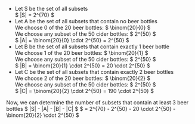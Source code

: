 <ul>
<li> Let S be the set of all subsets <br/> 
$ |S| = 2^{70} $
	<li> Let A be the set of all subsets that contain no beer bottles <br/> 
	      We choose 0 of the 20 beer bottles: $ \binom{20}{0} $ <br/> 
	      We choose any subset of the 50 cider bottles: $ 2^{50} $ <br/> 
	      $ |A| = \binom{20}{0} \cdot 2^{50} = 2^{50} $
	<li> Let B be the set of all subsets that contain exactly 1 beer bottle <br/> 
	      We choose 1 of the 20 beer bottles: $ \binom{20}{1} $ <br/> 
	      We choose any subset of the 50 cider bottles: $ 2^{50} $ <br/> 
	      $ |B| = \binom{20}{1} \cdot 2^{50} = 20 \cdot 2^{50} $
	<li> Let C be the set of all subsets that contain exactly 2 beer bottles <br/> 
	      We choose 2 of the 20 beer bottles: $ \binom{20}{2} $ <br/> 
	      We choose any subset of the 50 cider bottles: $ 2^{50} $ <br/> 
	      $ |C| = \binom{20}{2} \cdot 2^{50} = 190 \cdot 2^{50} $
</ul>
Now, we can determine the number of subsets that contain at least 3 beer bottles 
$ |S| - |A| - |B| - |C| $ 
$ = 2^{70} - 2^{50} - 20 \cdot 2^{50} -\binom{20}{2} \cdot 2^{50} $
